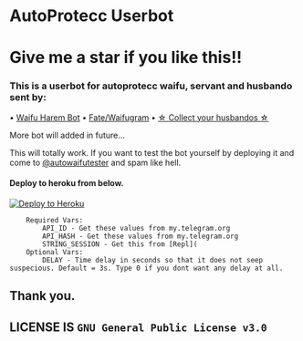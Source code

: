 # AutoProtecc Userbot
# Give me a star if you like this!!

### This is a userbot for autoprotecc waifu, servant and husbando sent by:
• [Waifu Harem Bot](https://t.me/loli_harem_bot)
• [Fate/Waifugram](https://t.me/FateWaifugram_Bot)
• [☆ Collect your husbandos ☆](https://t.me/Collect_your_husbando_bot)

More bot will added in future...


This will totally work. If you want to test the bot yourself by deploying it and come to [@autowaifutester](https://t.me/autowaifutester) and spam like hell. 

#### Deploy to heroku from below.
[![Deploy to Heroku](https://www.herokucdn.com/deploy/button.svg)](https://heroku.com/deploy?template=https://github.com/zYxDevs/AutoProtecc-Userbot)

```
    Required Vars:
        API_ID - Get these values from my.telegram.org
        API_HASH - Get these values from my.telegram.org
        STRING_SESSION - Get this from [Repl](
    Optional Vars:
        DELAY - Time delay in seconds so that it does not seep suspecious. Default = 3s. Type 0 if you dont want any delay at all.
```

## **Thank you.**
## LICENSE IS `GNU General Public License v3.0`

